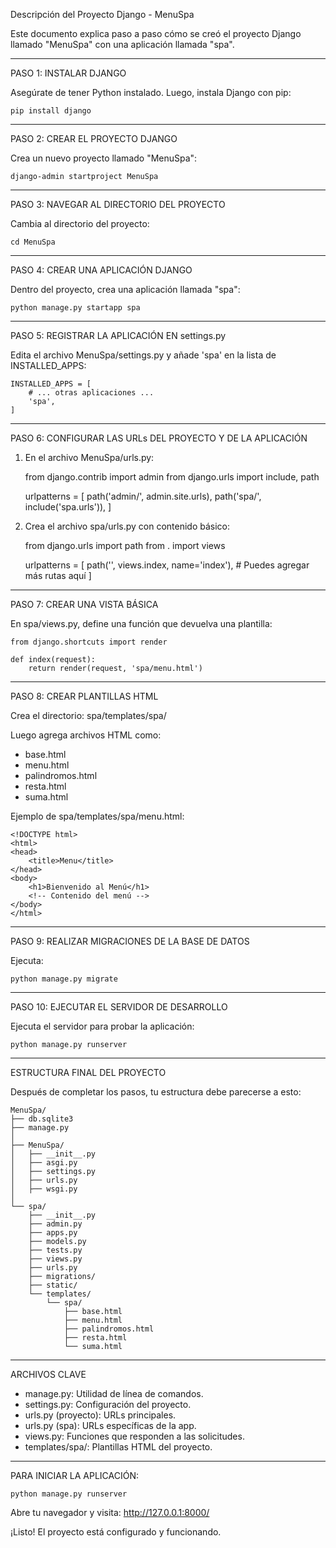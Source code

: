 Descripción del Proyecto Django - MenuSpa

Este documento explica paso a paso cómo se creó el proyecto Django llamado "MenuSpa" con una aplicación llamada "spa".

-------------------------------------------------------------------------------

PASO 1: INSTALAR DJANGO

Asegúrate de tener Python instalado. Luego, instala Django con pip:

    pip install django

-------------------------------------------------------------------------------

PASO 2: CREAR EL PROYECTO DJANGO

Crea un nuevo proyecto llamado "MenuSpa":

    django-admin startproject MenuSpa

-------------------------------------------------------------------------------

PASO 3: NAVEGAR AL DIRECTORIO DEL PROYECTO

Cambia al directorio del proyecto:

    cd MenuSpa

-------------------------------------------------------------------------------

PASO 4: CREAR UNA APLICACIÓN DJANGO

Dentro del proyecto, crea una aplicación llamada "spa":

    python manage.py startapp spa

-------------------------------------------------------------------------------

PASO 5: REGISTRAR LA APLICACIÓN EN settings.py

Edita el archivo MenuSpa/settings.py y añade 'spa' en la lista de INSTALLED_APPS:

    INSTALLED_APPS = [
        # ... otras aplicaciones ...
        'spa',
    ]

-------------------------------------------------------------------------------

PASO 6: CONFIGURAR LAS URLs DEL PROYECTO Y DE LA APLICACIÓN

1. En el archivo MenuSpa/urls.py:

    from django.contrib import admin
    from django.urls import include, path

    urlpatterns = [
        path('admin/', admin.site.urls),
        path('spa/', include('spa.urls')),
    ]

2. Crea el archivo spa/urls.py con contenido básico:

    from django.urls import path
    from . import views

    urlpatterns = [
        path('', views.index, name='index'),
        # Puedes agregar más rutas aquí
    ]

-------------------------------------------------------------------------------

PASO 7: CREAR UNA VISTA BÁSICA

En spa/views.py, define una función que devuelva una plantilla:

    from django.shortcuts import render

    def index(request):
        return render(request, 'spa/menu.html')

-------------------------------------------------------------------------------

PASO 8: CREAR PLANTILLAS HTML

Crea el directorio: spa/templates/spa/

Luego agrega archivos HTML como:
- base.html
- menu.html
- palindromos.html
- resta.html
- suma.html

Ejemplo de spa/templates/spa/menu.html:

    <!DOCTYPE html>
    <html>
    <head>
        <title>Menu</title>
    </head>
    <body>
        <h1>Bienvenido al Menú</h1>
        <!-- Contenido del menú -->
    </body>
    </html>

-------------------------------------------------------------------------------

PASO 9: REALIZAR MIGRACIONES DE LA BASE DE DATOS

Ejecuta:

    python manage.py migrate

-------------------------------------------------------------------------------

PASO 10: EJECUTAR EL SERVIDOR DE DESARROLLO

Ejecuta el servidor para probar la aplicación:

    python manage.py runserver

-------------------------------------------------------------------------------

ESTRUCTURA FINAL DEL PROYECTO

Después de completar los pasos, tu estructura debe parecerse a esto:



```
MenuSpa/
├── db.sqlite3
├── manage.py
│
├── MenuSpa/
│   ├── __init__.py
│   ├── asgi.py
│   ├── settings.py
│   ├── urls.py
│   ├── wsgi.py
│
└── spa/
    ├── __init__.py
    ├── admin.py
    ├── apps.py
    ├── models.py
    ├── tests.py
    ├── views.py
    ├── urls.py
    ├── migrations/
    ├── static/
    └── templates/
        └── spa/
            ├── base.html
            ├── menu.html
            ├── palindromos.html
            ├── resta.html
            └── suma.html
```


-------------------------------------------------------------------------------

ARCHIVOS CLAVE

- manage.py: Utilidad de línea de comandos.
- settings.py: Configuración del proyecto.
- urls.py (proyecto): URLs principales.
- urls.py (spa): URLs específicas de la app.
- views.py: Funciones que responden a las solicitudes.
- templates/spa/: Plantillas HTML del proyecto.

-------------------------------------------------------------------------------

PARA INICIAR LA APLICACIÓN:

    python manage.py runserver

Abre tu navegador y visita: http://127.0.0.1:8000/

¡Listo! El proyecto está configurado y funcionando.

